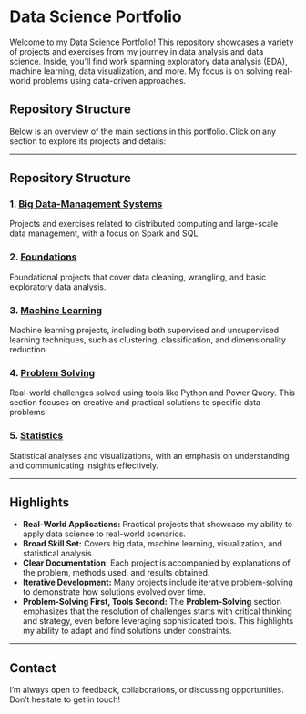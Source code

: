 # Data Science Portfolio

Welcome to my Data Science Portfolio! This repository showcases a variety of projects and exercises from my journey in data analysis and data science. Inside, you'll find work spanning exploratory data analysis (EDA), machine learning, data visualization, and more. My focus is on solving real-world problems using data-driven approaches.

## Repository Structure

Below is an overview of the main sections in this portfolio. Click on any section to explore its projects and details:

---

## Repository Structure

### 1. **[Big Data-Management Systems](./Big-Data-Management-Systems/)** 
   Projects and exercises related to distributed computing and large-scale data management, with a focus on Spark and SQL.

### 2. **[Foundations](./Foundations/)**
   Foundational projects that cover data cleaning, wrangling, and basic exploratory data analysis.

### 3. **[Machine Learning](./Machine-Learning/)** 
   Machine learning projects, including both supervised and unsupervised learning techniques, such as clustering, classification, and dimensionality reduction.

### 4. **[Problem Solving](./Problem-Solving/)** 
   Real-world challenges solved using tools like Python and Power Query. This section focuses on creative and practical solutions to specific data problems.

### 5. **[Statistics](./Statistics/)** 
Statistical analyses and visualizations, with an emphasis on understanding and communicating insights effectively.

---

## Highlights

- **Real-World Applications:** Practical projects that showcase my ability to apply data science to real-world scenarios.
- **Broad Skill Set:** Covers big data, machine learning, visualization, and statistical analysis.
- **Clear Documentation:** Each project is accompanied by explanations of the problem, methods used, and results obtained.
- **Iterative Development:** Many projects include iterative problem-solving to demonstrate how solutions evolved over time.
- **Problem-Solving First, Tools Second:** The **Problem-Solving** section emphasizes that the resolution of challenges starts with critical thinking and strategy, even before leveraging sophisticated tools. This highlights my ability to adapt and find solutions under constraints.


---

## Contact
I’m always open to feedback, collaborations, or discussing opportunities. Don’t hesitate to get in touch!
